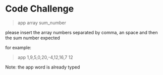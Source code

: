 ﻿# Code Challenge

> app array sum_number

please insert the array numbers separated by comma, an space and then the sum number expected

for example:

> app 1,9,5,0,20,-4,12,16,7 12

Note: the app word is already typed

